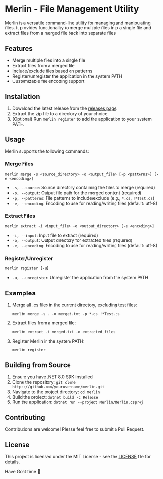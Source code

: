 # Merlin - File Management Utility

Merlin is a versatile command-line utility for managing and manipulating files. It provides functionality to merge multiple files into a single file and extract files from a merged file back into separate files.

## Features

- Merge multiple files into a single file
- Extract files from a merged file
- Include/exclude files based on patterns
- Register/unregister the application in the system PATH
- Customizable file encoding support

## Installation

1. Download the latest release from the [releases page](https://github.com/yourusername/merlin/releases).
2. Extract the zip file to a directory of your choice.
3. (Optional) Run `merlin register` to add the application to your system PATH.

## Usage

Merlin supports the following commands:

### Merge Files

```
merlin merge -s <source_directory> -o <output_file> [-p <patterns>] [-e <encoding>]
```

- `-s, --source`: Source directory containing the files to merge (required)
- `-o, --output`: Output file path for the merged content (required)
- `-p, --patterns`: File patterns to include/exclude (e.g., `*.cs`, `!*Test.cs`)
- `-e, --encoding`: Encoding to use for reading/writing files (default: utf-8)

### Extract Files

```
merlin extract -i <input_file> -o <output_directory> [-e <encoding>]
```

- `-i, --input`: Input file to extract (required)
- `-o, --output`: Output directory for extracted files (required)
- `-e, --encoding`: Encoding to use for reading/writing files (default: utf-8)

### Register/Unregister

```
merlin register [-u]
```

- `-u, --unregister`: Unregister the application from the system PATH

## Examples

1. Merge all .cs files in the current directory, excluding test files:
   ```
   merlin merge -s . -o merged.txt -p *.cs !*Test.cs
   ```

2. Extract files from a merged file:
   ```
   merlin extract -i merged.txt -o extracted_files
   ```

3. Register Merlin in the system PATH:
   ```
   merlin register
   ```

## Building from Source

1. Ensure you have .NET 8.0 SDK installed.
2. Clone the repository: `git clone https://github.com/yourusername/merlin.git`
3. Navigate to the project directory: `cd merlin`
4. Build the project: `dotnet build -c Release`
5. Run the application: `dotnet run --project Merlin/Merlin.csproj`

## Contributing

Contributions are welcome! Please feel free to submit a Pull Request.

## License

This project is licensed under the MIT License - see the [LICENSE](LICENSE) file for details.

Have Goat time 🐐